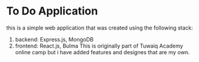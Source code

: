 # To Do Application

this is a simple web application that was created using the following stack:

1. backend: Express.js, MongoDB
2. frontend: React.js, Bulma
   This is originally part of Tuwaiq Academy online camp but i have added features and designes that are my own.
